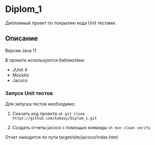 # Diplom_1
Дипломный проект по покрытию кода Unit тестами.

## Описание
Версия Java 11

В проекте используются библиотеки:

- JUnit 4
- Mockito
- Jacoco

### Запуск Unit тестов
Для запуска тестов необходимо:

1. Скачать код проекта
```sh git clone https://github.com/kakasy/Diplom_1.git```

2. Создать отчеты jacoco с помощью команды
```sh mvn clean verify```

Отчет находится по пути target/site/jacoco/index.html

